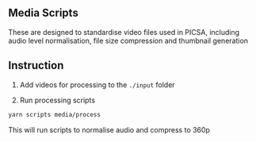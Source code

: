 ## Media Scripts

These are designed to standardise video files used in PICSA, including audio level normalisation, file size compression and thumbnail generation

## Instruction

1. Add videos for processing to the `./input` folder

2. Run processing scripts

```sh
yarn scripts media/process
```

This will run scripts to normalise audio and compress to 360p
